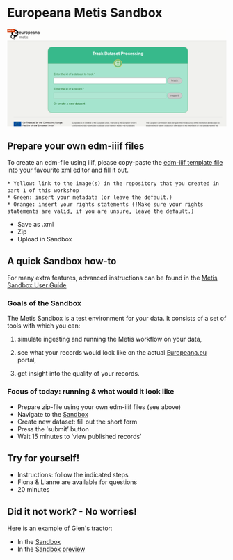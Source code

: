 # Europeana Metis Sandbox

![Sandbox](img/Sandbox_screen_v2.png)

## Prepare your own edm-iiif files

To create an edm-file using iiif, please copy-paste the [edm-iiif template file](https://docs.google.com/document/d/1hAiXhP2MdnJZPbmBG8hcaKLwAHnuCADi-m0hAVYubp0/edit) into your favourite xml editor and fill it out.
```
* Yellow: link to the image(s) in the repository that you created in part 1 of this workshop
* Green: insert your metadata (or leave the default.)
* Orange: insert your rights statements (!Make sure your rights statements are valid, if you are unsure, leave the default.)
```
* Save as .xml
* Zip
* Upload in Sandbox

## A quick Sandbox how-to
For many extra features, advanced instructions can be found in the [Metis Sandbox User Guide](https://europeana.atlassian.net/wiki/spaces/EF/pages/2104295432/Metis+Sandbox+User+Guide)


### Goals of the Sandbox

The Metis Sandbox is a test environment for your data. It consists of a set of tools with which you can:

1. simulate ingesting and running the Metis workflow on your data,

2. see what your records would look like on the actual [Europeana.eu](https://www.europeana.eu/nl) portal,

3. get insight into the quality of your records.

### Focus of today: running & what would it look like

* Prepare zip-file using your own edm-iiif files (see above)
* Navigate to the [Sandbox](https://metis-sandbox.europeana.eu/) 
* Create new dataset: fill out the short form
* Press the ‘submit’ button
* Wait 15 minutes to ‘view published records’

## Try for yourself!
* Instructions: follow the indicated steps
* Fiona & Lianne are available for questions
* 20 minutes

## Did it not work? - No worries!
Here is an example of Glen's tractor:
* In the [Sandbox](https://metis-sandbox.europeana.eu/dataset/186)
* In the [Sandbox preview](https://metis-sandbox-publish-api-prod-portal.eanadev.org/nl/item/186/_TEMPLATE_IIIF_Tractor)


